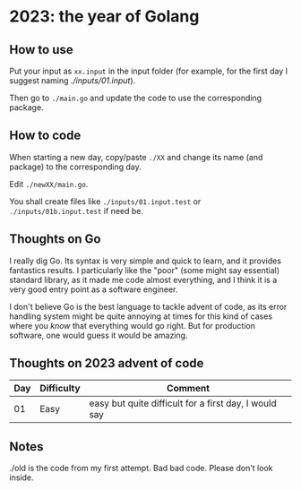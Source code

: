 # 2023: the year of Golang

## How to use

Put your input as `xx.input` in the input folder (for example, for the first day I suggest naming _./inputs/01.input_).

Then go to `./main.go` and update the code to use the corresponding package.

## How to code

When starting a new day, copy/paste `./XX` and change its name (and package) to the corresponding day.

Edit `./newXX/main.go`.

You shall create files like `./inputs/01.input.test` or `./inputs/01b.input.test` if need be.

## Thoughts on Go

I really dig Go. Its syntax is very simple and quick to learn, and it provides fantastics results. I particularly like the "poor" (some might say essential) standard library, as it made me code almost everything, and I think it is a very good entry point as a software engineer.

I don't believe Go is the best language to tackle advent of code, as its error handling system might be quite annoying at times for this kind of cases where you _know_ that everything would go right. But for production software, one would guess it would be amazing.

## Thoughts on 2023 advent of code

| Day | Difficulty | Comment |
|----|----|----|
| 01 | Easy | easy but quite difficult for a first day, I would say |

## Notes

./old is the code from my first attempt. Bad bad code. Please don't look inside.